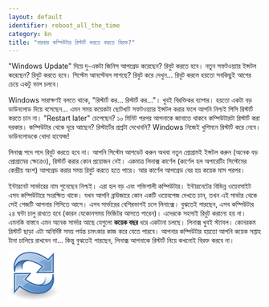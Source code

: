 ```yaml
---
layout: default
identifier: reboot_all_the_time
category: bn
title: "বারবার কম্পিউটার রিস্টার্ট করতে করতে বিরক্ত?"
---
```


"Windows Update" দিয়ে দু-একটা জিনিস আপগ্রেড করেছেন? রিবুট করতে হবে। নতুন সফটওয়্যার ইন্সটল করেছেন? রিবুট করতে হবে। সিস্টেম আনস্টেবল লাগছে? রিবুট করে দেখুন... রিবুট করলে হয়তো সবকিছুই আগের চেয়ে একটু ভাল চলবে।


Windows সারাক্ষণই বলতে থাকে, "রিস্টার্ট কর... রিস্টার্ট কর..."। খুবই বিরক্তিকর ব্যাপার। হয়তো একটা বড় ডাউনলোড দিয়ে বসেছেন... এমন সময় কয়েকটা ছোটখাট সফটওয়্যার ইন্সটল করার ফলে আপনি নিশ্চই পিসি রিস্টার্ট করতে চান না। "Restart later" চেপেছেন? ১০ মিনিট পরপর আপনাকে জানাতে থাকবে কম্পিউটারটা রিস্টার্ট করা দরকার। কম্পিউটার থেকে দূরে আছেন? রিস্টার্টের প্রশ্নটা দেখেননি? Windows নিজেই খুশিমনে রিস্টার্ট করে নেবে। ডাউনলোডকে খোদা হাফেজ! 





লিনাক্স পদে পদে রিবুট করতে হবে না। আপনি সিস্টেম আপডেট করুন অথবা নতুন প্রোগ্রামই ইন্সটল করুন (অনেক বড় প্রোগ্রামের ক্ষেত্রেও), রিস্টার্ট করার কোন প্রয়োজন নেই। একমাত্র লিনাক্স কার্ণেল (কার্ণেল হল অপারেটিং সিস্টেমের কেন্দ্রীয় অংশ) আপগ্রেড করার সময় রিবুট করতে হতে পারে। আর কার্ণেল আপগ্রেড বের হয় কয়েক মাস পরপর। 



ইন্টারনেট সার্ভারের নাম শুনেছেন নিশ্চই। এরা হল বড় এবং শক্তিশালী কম্পিউটার। ইন্টারনেটের বিভিন্ন ওয়েবসাইট এসব কম্পিউটারে সংরক্ষিত থাকে। যখন আপনি ব্রাউজারে কোন একটি ওয়েবপেজ দেখতে চান, তখন এই সার্ভার থেকে সেই পেজটি আপনার পিসিতে আসে। এসব সার্ভারের বেশিরভাগই চলে লিনাক্সে। বুঝতেই পারছেন, এসব কম্পিউটার ২৪ ঘন্টা চালু রাখতে হবে (কারন যেকোনসময় ভিজিটর আসতে পারেন)। এদেরকে সহসাই রিবুট করানো হয় না। এমনকি বাস্তবে এমন অনেক সার্ভার আছে যেগুলো <b>কয়েক বছর</b> ধরে একটানা চলছে। লিনাক্স খুবই স্ট্যাবল। কোনরকম রিস্টার্ট ছাড়া এটা অনির্দিষ্ট সময় পর্যন্ত চমৎকার কাজ করে যেতে পারবে। আপনার কম্পিউটার হয়তো আপনি কয়েক সপ্তাহ টানা চালিয়ে রাখবেন না... কিন্তু বুঝতেই পারছেন, লিনাক্স আপনাকে রিস্টার্ট নিয়ে কখনোই বিরক্ত করবে না।

<img src="/img/reboot_all_the_time_thumb.png" />




